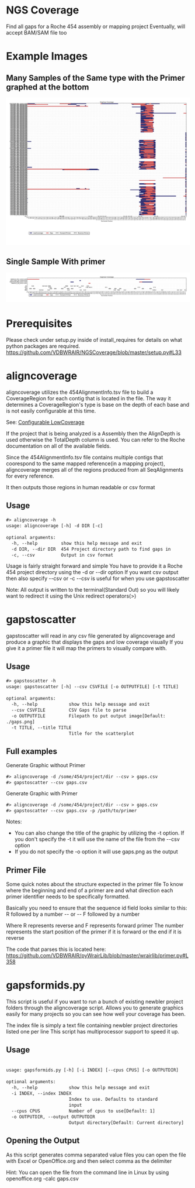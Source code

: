 NGS Coverage
=======
Find all gaps for a Roche 454 assembly or mapping project
Eventually, will accept BAM/SAM file too

Example Images
==============

Many Samples of the Same type with the Primer graphed at the bottom
-------------------------------------------------------------------

![Many Samples With Primer](https://github.com/VDBWRAIR/NGSCoverage/raw/master/coverage/Examples/testgraphs/allh3n2pb1withprimer.png)

Single Sample With primer
-------------------------
![Single Sample With Primer](https://github.com/VDBWRAIR/NGSCoverage/raw/master/coverage/Examples/testgraphs/mid51withprimer.png)

Prerequisites
=============
Please check under setup.py inside of install_requires for details on what python packages are required.
https://github.com/VDBWRAIR/NGSCoverage/blob/master/setup.py#L33

aligncoverage
===================

aligncoverage utilizes the 454AlignmentInfo.tsv file to build a CoverageRegion for each contig that is located in the file.
The way it determines a CoverageRegion's type is base on the depth of each base and is not easily configurable at this time.

See: [Configurable LowCoverage](https://github.com/VDBWRAIR/NGSCoverage/issues/1)

If the project that is being analyzed is a Assembly then the AlignDepth is used otherwise the TotalDepth column is used. You can refer to the Roche documentation on all
of the available fields.

Since the 454AlignmentInfo.tsv file contains multiple contigs that coorespond to the same mapped reference(in a mapping project), aligncoverage merges all of the regions
produced from all SeqAlignments for every reference.

It then outputs those regions in human readable or csv format

Usage
-----
```
#> aligncoverage -h
usage: aligncoverage [-h] -d DIR [-c]

optional arguments:
  -h, --help         show this help message and exit
  -d DIR, --dir DIR  454 Project directory path to find gaps in
  -c, --csv          Output in csv format
```

Usage is fairly straight forward and simple
You have to provide it a Roche 454 project directory using the -d  or --dir option
If you want csv output then also specify --csv or -c
--csv is useful for when you use gapstoscatter

Note: All output is written to the terminal(Standard Out) so you will likely want to redirect it using the Unix redirect operators(>)

gapstoscatter
=============

gapstoscatter will read in any csv file generated by aligncoverage and produce a graphic that displays the gaps and low coverage visually
If you give it a primer file it will map the primers to visually compare with.

Usage
-----
```
#> gapstoscatter -h
usage: gapstoscatter [-h] --csv CSVFILE [-o OUTPUTFILE] [-t TITLE]

optional arguments:
  -h, --help            show this help message and exit
  --csv CSVFILE         CSV Gaps file to parse
  -o OUTPUTFILE         Filepath to put output image[Default: ./gaps.png]
  -t TITLE, --title TITLE
                        Title for the scatterplot
```

Full examples
------------

Generate Graphic without Primer
```
#> aligncoverage -d /some/454/project/dir --csv > gaps.csv
#> gapstoscatter --csv gaps.csv
```

Generate Graphic with Primer
```
#> aligncoverage -d /some/454/project/dir --csv > gaps.csv
#> gapstoscatter --csv gaps.csv -p /path/to/primer
```

Notes: 
- You can also change the title of the graphic by utilizing the -t option. If you don't specify the -t it will use the name of the file
  from the --csv option
- If you do not specify the -o option it will use gaps.png as the output

Primer File
-----------
Some quick notes about the structure expected in the primer file
To know where the beginning and end of a primer are and what direction each primer identifier
needs to be specifically formatted.

Basically you need to ensure that the sequence id field looks similar to this:
R followed by a number
-- or --
F followed by a number

Where R represents reverse and F represents forward primer
The number represents the start position of the primer if it is forward or the end if it is reverse

The code that parses this is located here:
https://github.com/VDBWRAIR/pyWrairLib/blob/master/wrairlib/primer.py#L358

gapsformids.py
==============
This script is useful if you want to run a bunch of existing newbler project folders through the aligncoverage script.
Allows you to generate graphics easily for many projects so you can see how well your coverage has been.

The index file is simply a text file containing newbler project directories listed one per line
This script has multiprocessor support to speed it up.

Usage
-----
```

usage: gapsformids.py [-h] [-i INDEX] [--cpus CPUS] [-o OUTPUTDIR]

optional arguments:
  -h, --help            show this help message and exit
  -i INDEX, --index INDEX
                        Index to use. Defaults to standard
                        input
  --cpus CPUS           Number of cpus to use[Default: 1]
  -o OUTPUTDIR, --output OUTPUTDIR
                        Output directory[Default: Current directory]
```

Opening the Output
------------------
As this script generates comma separated value files you can open the file with Excel or OpenOffice.org and then select comma as the delimiter

Hint: You can open the file from the command line in Linux by using openoffice.org -calc gaps.csv
